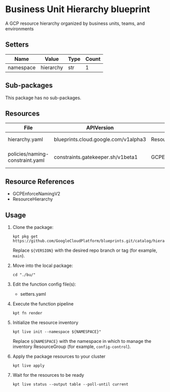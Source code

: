 <!-- BEGINNING OF PRE-COMMIT-BLUEPRINT DOCS HOOK:TITLE -->
# Business Unit Hierarchy blueprint


<!-- END OF PRE-COMMIT-BLUEPRINT DOCS HOOK:TITLE -->
<!-- BEGINNING OF PRE-COMMIT-BLUEPRINT DOCS HOOK:BODY -->
A GCP resource hierarchy organized by business units, teams, and
environments

## Setters

|   Name    |   Value   | Type | Count |
|-----------|-----------|------|-------|
| namespace | hierarchy | str  |     1 |

## Sub-packages

This package has no sub-packages.

## Resources

|              File               |              APIVersion              |        Kind        |         Name         | Namespace |
|---------------------------------|--------------------------------------|--------------------|----------------------|-----------|
| hierarchy.yaml                  | blueprints.cloud.google.com/v1alpha3 | ResourceHierarchy  | root-hierarchy       | hierarchy |
| policies/naming-constraint.yaml | constraints.gatekeeper.sh/v1beta1    | GCPEnforceNamingV2 | enforce-folder-names |           |

## Resource References

- GCPEnforceNamingV2
- ResourceHierarchy

## Usage

1.  Clone the package:
    ```shell
    kpt pkg get https://github.com/GoogleCloudPlatform/blueprints.git/catalog/hierarchy/bu@${VERSION}
    ```
    Replace `${VERSION}` with the desired repo branch or tag
    (for example, `main`).

1.  Move into the local package:
    ```shell
    cd "./bu/"
    ```

1.  Edit the function config file(s):
    - setters.yaml

1.  Execute the function pipeline
    ```shell
    kpt fn render
    ```

1.  Initialize the resource inventory
    ```shell
    kpt live init --namespace ${NAMESPACE}"
    ```
    Replace `${NAMESPACE}` with the namespace in which to manage
    the inventory ResourceGroup (for example, `config-control`).

1.  Apply the package resources to your cluster
    ```shell
    kpt live apply
    ```

1.  Wait for the resources to be ready
    ```shell
    kpt live status --output table --poll-until current
    ```

<!-- END OF PRE-COMMIT-BLUEPRINT DOCS HOOK:BODY -->
